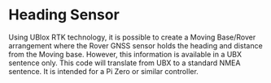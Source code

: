 # Heading Sensor
Using UBlox RTK technology, it is possible to create a Moving Base/Rover arrangement where the Rover GNSS sensor holds the heading and distance from the Moving base. However, this information is available in a UBX sentence only. 
This code will translate from UBX to a standard NMEA sentence. It is intended for a Pi Zero or similar controller.
